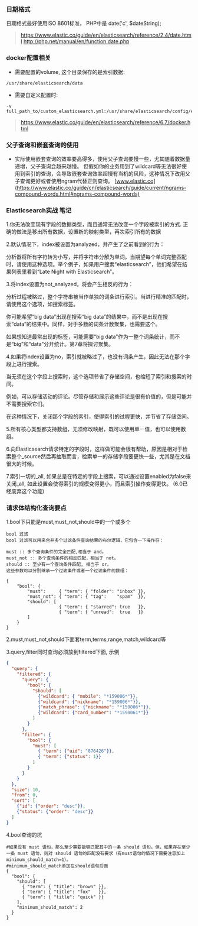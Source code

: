 ### 日期格式

日期格式最好使用ISO 8601标准， PHP中是 date('c', $dateString);

> https://www.elastic.co/guide/en/elasticsearch/reference/2.4/date.html
> http://php.net/manual/en/function.date.php

### docker配置相关

- 需要配置的volume, 这个目录保存的是索引数据:

```
/usr/share/elasticsearch/data
```
 

- 需要自定义配置时:

```
-v full_path_to/custom_elasticsearch.yml:/usr/share/elasticsearch/config/elasticsearch.yml
```

> https://www.elastic.co/guide/en/elasticsearch/reference/6.7/docker.html

### 父子查询和嵌套查询的使用

- 实际使用嵌套查询的效率要高得多，使用父子查询要慢一些，尤其随着数据量递增，父子查询会越来越慢。
但假如你的业务用到了wildcard等无法很好使用到索引的查询，会导致嵌套查询效率超慢有当机的风险，这种情况下改用父子查询更好或者使用ngram代替正则查询。
[www.elastic.co](https://www.elastic.co/guide/cn/elasticsearch/guide/current/ngrams-compound-words.html#ngrams-compound-words)

### Elasticsearch实战 笔记

1.你无法改变现有字段的数据类型，而且通常无法改变一个字段被索引的方式. 正确的做法是移出所有数据，设置新的映射类型，再次索引所有的数据

2.默认情况下，index被设置为analyzed，并产生了之前看到的行为：

分析器将所有字符转为小写，并将字符串分解为单词。当期望每个单词完整匹配时，请使用这种选项。举个例子，如果用户搜索“elasticsearch”，他们希望在结果列表里看到“Late Night with Elasticsearch”。

3.将index设置为not_analyzed，将会产生相反的行为：

分析过程被略过，整个字符串被当作单独的词条进行索引。当进行精准的匹配时，请使用这个选项，如搜索标签。

你可能希望“big data”出现在搜索“big data”的结果中，而不是出现在搜索“data”的结果中。同样，对于多数的词条计数聚集，也需要这个。

如果想知道最常出现的标签，可能需要“big data”作为一整个词条统计，而不是“big”和“data”分开统计。第7章将探讨聚集。

4.如果将index设置为no，索引就被略过了，也没有词条产生，因此无法在那个字段上进行搜索。

当无须在这个字段上搜索时，这个选项节省了存储空间，也缩短了索引和搜索的时间。

例如，可以存储活动的评论。尽管存储和展示这些评论是很有价值的，但是可能并不需要搜索它们。

在这种情况下，关闭那个字段的索引，使得索引的过程更快，并节省了存储空间。

5.所有核心类型都支持数组，无须修改映射，既可以使用单一值，也可以使用数组。

6.向Elasticsearch请求特定的字段时，这样做可能会很有帮助，原因是相对于检索整个_source然后再抽取而言，检索单一的存储字段要更快一些，尤其是在文档很大的时候。

7.索引一切的_all, 如果总是在特定的字段上搜索，可以通过设置enabled为false来关闭_all, 如此设置会使得索引的规模变得更小，而且索引操作变得更快。 (6.0已经废弃这个功能)

### 请求体结构化查询要点

1.bool下只能是must,must_not,should中的一个或多个

```
bool 过滤
bool 过滤可以用来合并多个过滤条件查询结果的布尔逻辑，它包含一下操作符：

must :: 多个查询条件的完全匹配,相当于 and。
must_not :: 多个查询条件的相反匹配，相当于 not。
should :: 至少有一个查询条件匹配, 相当于 or。
这些参数可以分别继承一个过滤条件或者一个过滤条件的数组：

{ 
    "bool": { 
        "must":     { "term": { "folder": "inbox" }}, 
        "must_not": { "term": { "tag":    "spam"  }}, 
        "should": [ 
                    { "term": { "starred": true   }}, 
                    { "term": { "unread":  true   }} 
        ] 
    } 
}
```

2.must,must_not,should下面套term,terms,range,match,wildcard等

3.query,filter同时查询必须放到filtered下面, 示例

```json
{
  "query": {
    "filtered": {
      "query": {
        "bool": {
          "should": [
            {"wildcard": { "mobile": "*159006*"}},
            {"wildcard": {"nickname": "*159006*"}},
            {"match_phrase": {"nickname": "*159006*"}},
            {"wildcard": {"card_number": "*1590061*"}}
          ]
        }
      },
      "filter": {
        "bool": {
          "must": [
            { "term": {"uid": "876426"}},
            { "term": {"status": 1}}
          ]
        }
      }
    }
  },
  "size": 10,
  "from": 0,
  "sort": [
    {"id": {"order": "desc"}},
    {"status": {"order": "desc"}}
  ]
}
```

4.bool查询的坑
```
#如果没有 must 语句，那么至少需要能够匹配其中的一条 should 语句。但，如果存在至少一条 must 语句，则对 should 语句的匹配没有要求（有must语句的情况下需要注意加上minimum_should_match=1）。
#minimum_should_match添加在should语句后面
{
  "bool": {
    "should": [
      { "term": { "title": "brown" }},
      { "term": { "title": "fox"   }},
      { "term": { "title": "quick" }}
    ],
    "minimum_should_match": 2
  }
}
```